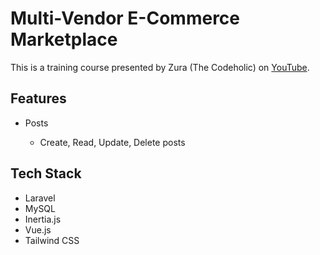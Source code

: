 # Multi-Vendor E-Commerce Marketplace

This is a training course presented by Zura (The Codeholic) on [YouTube](https://www.youtube.com/playlist?list=PLLQuc_7jk__Wa8IoZ2s0J-ql_MIisndtZ).

## Features

- Posts

  - Create, Read, Update, Delete posts

## Tech Stack

- Laravel
- MySQL
- Inertia.js
- Vue.js
- Tailwind CSS
